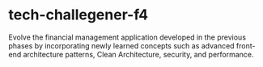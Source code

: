 # tech-challegener-f4
Evolve the financial management application developed in the previous phases by incorporating newly learned concepts such as advanced front-end architecture patterns, Clean Architecture, security, and performance.

